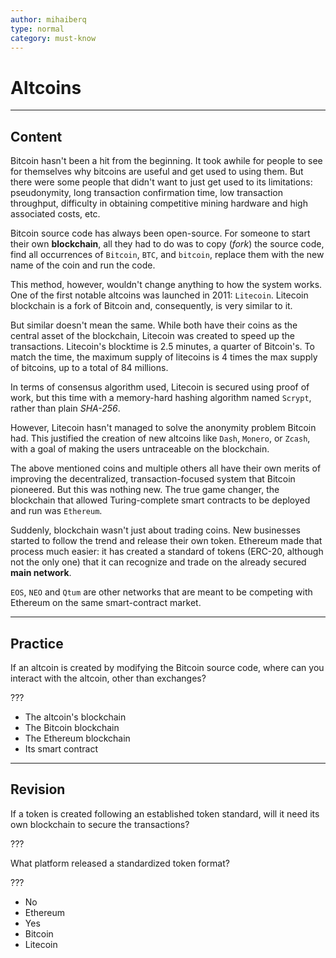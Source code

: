 ```yaml
---
author: mihaiberq
type: normal
category: must-know
---
```


# Altcoins


---

## Content

Bitcoin hasn't been a hit from the beginning. It took awhile for people to see for themselves why bitcoins are useful and get used to using them. But there were some people that didn't want to just get used to its limitations: pseudonymity, long transaction confirmation time, low transaction throughput, difficulty in obtaining competitive mining hardware and high associated costs, etc.

Bitcoin source code has always been open-source. For someone to start their own **blockchain**, all they had to do was to copy (*fork*) the source code, find all occurrences of `Bitcoin`, `BTC`, and `bitcoin`, replace them with the new name of the coin and run the code.

This method, however, wouldn't change anything to how the system works. One of the first notable altcoins was launched in 2011: `Litecoin`. Litecoin blockchain is a fork of Bitcoin and, consequently, is very similar to it. 

But similar doesn't mean the same. While both have their coins as the central asset of the blockchain, Litecoin was created to speed up the transactions. Litecoin's blocktime is 2.5 minutes, a quarter of Bitcoin's. To match the time, the maximum supply of litecoins is 4 times the max supply of bitcoins, up to a total of 84 millions.

In terms of consensus algorithm used, Litecoin is secured using proof of work, but this time with a memory-hard hashing algorithm named `Scrypt`, rather than plain *SHA-256*.

However, Litecoin hasn't managed to solve the anonymity problem Bitcoin had. This justified the creation of new altcoins like `Dash`, `Monero`, or `Zcash`, with a goal of making the users untraceable on the blockchain.

The above mentioned coins and multiple others all have their own merits of improving the decentralized, transaction-focused system that Bitcoin pioneered. But this was nothing new. The true game changer, the blockchain that allowed Turing-complete smart contracts to be deployed and run was `Ethereum`.

Suddenly, blockchain wasn't just about trading coins. New businesses started to follow the trend and release their own token. Ethereum made that process much easier: it has created a standard of tokens (ERC-20, although not the only one) that it can recognize and trade on the already secured **main network**.

`EOS`, `NEO` and `Qtum` are other networks that are meant to be competing with Ethereum on the same smart-contract market.


---

## Practice

If an altcoin is created by modifying the Bitcoin source code, where can you interact with the altcoin, other than exchanges?

???

- The altcoin's blockchain
- The Bitcoin blockchain
- The Ethereum blockchain
- Its smart contract


---

## Revision

If a token is created following an established token standard, will it need its own blockchain to secure the transactions?

???

What platform released a standardized token format?

???

- No
- Ethereum
- Yes
- Bitcoin
- Litecoin

